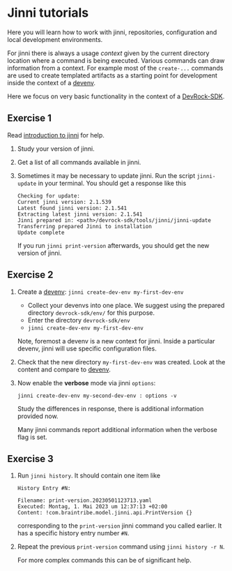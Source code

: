 # Jinni tutorials

Here you will learn how to work with jinni, repositories, configuration and local development environments.

For jinni there is always a usage *context* given by the current directory location where a command is being executed. Various commands can draw information from a context. For example most of the `create-...` commands are used to create templated artifacts as a starting point for development inside the context of a [devenv](../details/dev-environment.md). 

Here we focus on very basic functionality in the context of a [DevRock-SDK](../details/devrock-sdk.md).

## Exercise 1

Read [introduction to jinni](../details/intro-jinni.md) for help. 

1. Study your version of jinni.

1. Get a list of all commands available in jinni.

1. Sometimes it may be necessary to update jinni. Run the script `jinni-update` in your terminal. You should get a response like this

    ```
    Checking for update:
    Current jinni version: 2.1.539
    Latest found jinni version: 2.1.541
    Extracting latest jinni version: 2.1.541
    Jinni prepared in: <path>/devrock-sdk/tools/jinni/jinni-update
    Transferring prepared Jinni to installation
    Update complete
    ```

    If you run `jinni print-version` afterwards, you should get the new version of jinni.

## Exercise 2

1. Create a [devenv](../details/dev-environment.md):  `jinni create-dev-env my-first-dev-env`

    - Collect your devenvs into one place. We suggest using the prepared directory `devrock-sdk/env/` for this purpose. 
    - Enter the directory `devrock-sdk/env`
    - `jinni create-dev-env my-first-dev-env`

    Note, foremost a devenv is a new context for jinni. Inside a particular devenv, jinni will use specific configuration files.  

1. Check that the new directory `my-first-dev-env` was created. Look at the content and compare to [devenv](../details/dev-environment.md).

1. Now enable the **verbose** mode via jinni `options`:

    ```
    jinni create-dev-env my-second-dev-env : options -v
    ```

    Study the differences in response, there is additional information provided now. 

    Many jinni commands report additional information when the verbose flag is set. 

## Exercise 3

1. Run `jinni history`. It should contain one item like

    ```plain
    History Entry #N:

    Filename: print-version.20230501123713.yaml
    Executed: Montag, 1. Mai 2023 um 12:37:13 +02:00
    Content: !com.braintribe.model.jinni.api.PrintVersion {}
    ```

    corresponding to the `print-version` jinni command you called earlier. It has a specific history entry number `#N`. 

1. Repeat the previous `print-version` command using `jinni history -r N`.   

    For more complex commands this can be of significant help. 

